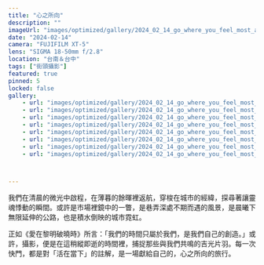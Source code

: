 ```yaml
---
title: "心之所向"
description: ""
imageUrl: "images/optimized/gallery/2024_02_14_go_where_you_feel_most_alive/DSCF0013 10 Edited.webp"
date: "2024-02-14"
camera: "FUJIFILM XT-5"
lens: "SIGMA 18-50mm f/2.8"
location: "台南＆台中"
tags: ["街頭攝影"]
featured: true
pinned: 5
locked: false
gallery:
    - url: "images/optimized/gallery/2024_02_14_go_where_you_feel_most_alive/DSCF0035 18 Edited-thumb.webp"
    - url: "images/optimized/gallery/2024_02_14_go_where_you_feel_most_alive/DSCF0016 2 Edited.webp"
    - url: "images/optimized/gallery/2024_02_14_go_where_you_feel_most_alive/DSCF0036 19 Edited.webp"
    - url: "images/optimized/gallery/2024_02_14_go_where_you_feel_most_alive/DSCF0048 5 Edited.webp"
    - url: "images/optimized/gallery/2024_02_14_go_where_you_feel_most_alive/DSCF0042 3 Edited.webp"
    - url: "images/optimized/gallery/2024_02_14_go_where_you_feel_most_alive/DSCF0047 4 Edited.webp"
    - url: "images/optimized/gallery/2024_02_14_go_where_you_feel_most_alive/DSCF0035 11 Edited.webp"
    - url: "images/optimized/gallery/2024_02_14_go_where_you_feel_most_alive/DSCF0367 20 Edited.webp"



---
```


我們在清晨的微光中啟程，在薄暮的餘暉裡返航，穿梭在城市的經緯，探尋著讓靈魂悸動的瞬間。或許是市場裡鏡中的一瞥，是巷弄深處不期而遇的風景，是晨曦下無限延伸的公路，也是積水倒映的城市霓虹。

正如《愛在黎明破曉時》所言：「我們的時間只屬於我們，是我們自己的創造。」或許，攝影，便是在這稍縱即逝的時間裡，捕捉那些與我們共鳴的吉光片羽。每一次快門，都是對「活在當下」的註解，是一場獻給自己的，心之所向的旅行。
